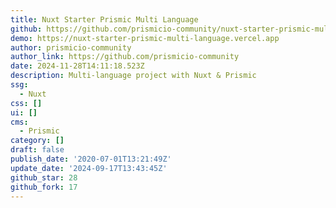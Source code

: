 ```yaml
---
title: Nuxt Starter Prismic Multi Language
github: https://github.com/prismicio-community/nuxt-starter-prismic-multi-language
demo: https://nuxt-starter-prismic-multi-language.vercel.app
author: prismicio-community
author_link: https://github.com/prismicio-community
date: 2024-11-28T14:11:18.523Z
description: Multi-language project with Nuxt & Prismic
ssg:
  - Nuxt
css: []
ui: []
cms:
  - Prismic
category: []
draft: false
publish_date: '2020-07-01T13:21:49Z'
update_date: '2024-09-17T13:43:45Z'
github_star: 28
github_fork: 17
---
```

